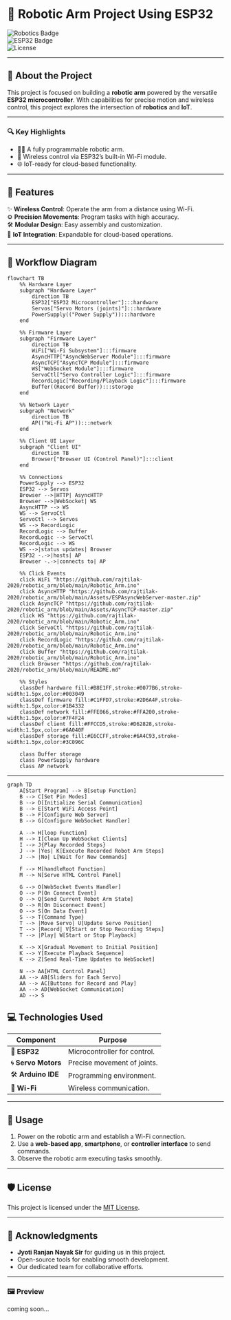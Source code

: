 # 🎯 **Robotic Arm Project Using ESP32**  
![Robotics Badge](https://img.shields.io/badge/Robotics-IoT-blue?style=flat-square)  
![ESP32 Badge](https://img.shields.io/badge/ESP32-Project-orange?style=flat-square)  
![License](https://img.shields.io/badge/License-MIT-green?style=flat-square)  

---

## 🎨 **About the Project**  
This project is focused on building a **robotic arm** powered by the versatile **ESP32 microcontroller**. With capabilities for precise motion and wireless control, this project explores the intersection of **robotics** and **IoT**.

---

### 🔍 **Key Highlights**  
- 👨‍💻 A fully programmable robotic arm.  
- 📡 Wireless control via ESP32’s built-in Wi-Fi module.  
- 🌐 IoT-ready for cloud-based functionality.

---

## 🌟 **Features**  
✨ **Wireless Control**: Operate the arm from a distance using Wi-Fi.  
⚙️ **Precision Movements**: Program tasks with high accuracy.  
🛠️ **Modular Design**: Easy assembly and customization.  
📡 **IoT Integration**: Expandable for cloud-based operations.

---

## 🧭 **Workflow Diagram**

```mermaid
flowchart TB
    %% Hardware Layer
    subgraph "Hardware Layer"
        direction TB
        ESP32["ESP32 Microcontroller"]:::hardware
        Servos["Servo Motors (joints)"]:::hardware
        PowerSupply(("Power Supply")):::hardware
    end

    %% Firmware Layer
    subgraph "Firmware Layer"
        direction TB
        WiFi["Wi-Fi Subsystem"]:::firmware
        AsyncHTTP["AsyncWebServer Module"]:::firmware
        AsyncTCP["AsyncTCP Module"]:::firmware
        WS["WebSocket Module"]:::firmware
        ServoCtl["Servo Controller Logic"]:::firmware
        RecordLogic["Recording/Playback Logic"]:::firmware
        Buffer((Record Buffer)):::storage
    end

    %% Network Layer
    subgraph "Network"
        direction TB
        AP(("Wi-Fi AP")):::network
    end

    %% Client UI Layer
    subgraph "Client UI"
        direction TB
        Browser["Browser UI (Control Panel)"]:::client
    end

    %% Connections
    PowerSupply --> ESP32
    ESP32 --> Servos
    Browser -->|HTTP| AsyncHTTP
    Browser -->|WebSocket| WS
    AsyncHTTP --> WS
    WS --> ServoCtl
    ServoCtl --> Servos
    WS --> RecordLogic
    RecordLogic --> Buffer
    RecordLogic --> ServoCtl
    RecordLogic --> WS
    WS -->|status updates| Browser
    ESP32 -.->|hosts| AP
    Browser -.->|connects to| AP

    %% Click Events
    click WiFi "https://github.com/rajtilak-2020/robotic_arm/blob/main/Robotic_Arm.ino"
    click AsyncHTTP "https://github.com/rajtilak-2020/robotic_arm/blob/main/Assets/ESPAsyncWebServer-master.zip"
    click AsyncTCP "https://github.com/rajtilak-2020/robotic_arm/blob/main/Assets/AsyncTCP-master.zip"
    click WS "https://github.com/rajtilak-2020/robotic_arm/blob/main/Robotic_Arm.ino"
    click ServoCtl "https://github.com/rajtilak-2020/robotic_arm/blob/main/Robotic_Arm.ino"
    click RecordLogic "https://github.com/rajtilak-2020/robotic_arm/blob/main/Robotic_Arm.ino"
    click Buffer "https://github.com/rajtilak-2020/robotic_arm/blob/main/Robotic_Arm.ino"
    click Browser "https://github.com/rajtilak-2020/robotic_arm/blob/main/README.md"

    %% Styles
    classDef hardware fill:#B8E1FF,stroke:#0077B6,stroke-width:1.5px,color:#003049
    classDef firmware fill:#C1FFD7,stroke:#2D6A4F,stroke-width:1.5px,color:#1B4332
    classDef network fill:#FFE066,stroke:#FFA200,stroke-width:1.5px,color:#7F4F24
    classDef client fill:#FFCCD5,stroke:#D62828,stroke-width:1.5px,color:#6A040F
    classDef storage fill:#E6CCFF,stroke:#6A4C93,stroke-width:1.5px,color:#3C096C

    class Buffer storage
    class PowerSupply hardware
    class AP network
```

---

```mermaid
graph TD
    A[Start Program] --> B[setup Function]
    B --> C[Set Pin Modes]
    B --> D[Initialize Serial Communication]
    B --> E[Start WiFi Access Point]
    B --> F[Configure Web Server]
    B --> G[Configure WebSocket Handler]

    A --> H[loop Function]
    H --> I[Clean Up WebSocket Clients]
    I --> J{Play Recorded Steps}
    J --> |Yes| K[Execute Recorded Robot Arm Steps]
    J --> |No| L[Wait for New Commands]

    F --> M[handleRoot Function]
    M --> N[Serve HTML Control Panel]

    G --> O[WebSocket Events Handler]
    O --> P[On Connect Event]
    O --> Q[Send Current Robot Arm State]
    O --> R[On Disconnect Event]
    O --> S[On Data Event]
    S --> T{Command Type}
    T --> |Move Servo| U[Update Servo Position]
    T --> |Record| V[Start or Stop Recording Steps]
    T --> |Play| W[Start or Stop Playback]

    K --> X[Gradual Movement to Initial Position]
    K --> Y[Execute Playback Sequence]
    K --> Z[Send Real-Time Updates to WebSocket]

    N --> AA[HTML Control Panel]
    AA --> AB[Sliders for Each Servo]
    AA --> AC[Buttons for Record and Play]
    AA --> AD[WebSocket Communication]
    AD --> S
```

## 💻 **Technologies Used**  
| Component         | Purpose                      |  
|-------------------|------------------------------|  
| 🧠 **ESP32**      | Microcontroller for control. |  
| 🌀 **Servo Motors**| Precise movement of joints.  |  
| 🛠️ **Arduino IDE**| Programming environment.     |  
| 📡 **Wi-Fi**      | Wireless communication.      |  

---

## 📖 **Usage**  
1. Power on the robotic arm and establish a Wi-Fi connection.  
2. Use a **web-based app**, **smartphone**, or **controller interface** to send commands.  
3. Observe the robotic arm executing tasks smoothly.  

---

## 🛡️ **License**  
This project is licensed under the [MIT License](LICENSE).  

---

## 🙌 **Acknowledgments**  
- **Jyoti Ranjan Nayak Sir** for guiding us in this project.  
- Open-source tools for enabling smooth development.  
- Our dedicated team for collaborative efforts.  

---

### 🖼️ **Preview**  
coming soon... 
